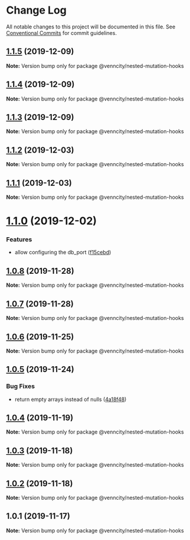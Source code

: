 # Change Log

All notable changes to this project will be documented in this file.
See [Conventional Commits](https://conventionalcommits.org) for commit guidelines.

## [1.1.5](https://github.com/venn-city/graphql-clou/compare/@venncity/nested-mutation-hooks@1.1.4...@venncity/nested-mutation-hooks@1.1.5) (2019-12-09)

**Note:** Version bump only for package @venncity/nested-mutation-hooks





## [1.1.4](https://github.com/venn-city/graphql-clou/compare/@venncity/nested-mutation-hooks@1.1.3...@venncity/nested-mutation-hooks@1.1.4) (2019-12-09)

**Note:** Version bump only for package @venncity/nested-mutation-hooks





## [1.1.3](https://github.com/venn-city/graphql-clou/compare/@venncity/nested-mutation-hooks@1.1.2...@venncity/nested-mutation-hooks@1.1.3) (2019-12-09)

**Note:** Version bump only for package @venncity/nested-mutation-hooks





## [1.1.2](https://github.com/venn-city/graphql-clou/compare/@venncity/nested-mutation-hooks@1.1.1...@venncity/nested-mutation-hooks@1.1.2) (2019-12-03)

**Note:** Version bump only for package @venncity/nested-mutation-hooks





## [1.1.1](https://github.com/venn-city/graphql-clou/compare/@venncity/nested-mutation-hooks@1.1.0...@venncity/nested-mutation-hooks@1.1.1) (2019-12-03)

**Note:** Version bump only for package @venncity/nested-mutation-hooks





# [1.1.0](https://github.com/venn-city/graphql-clou/compare/@venncity/nested-mutation-hooks@1.0.8...@venncity/nested-mutation-hooks@1.1.0) (2019-12-02)


### Features

* allow configuring the db_port ([f15cebd](https://github.com/venn-city/graphql-clou/commit/f15cebd047aa32aeab400a08c2ed82cff5b60b1c))





## [1.0.8](https://github.com/venn-city/graphql-clou/compare/@venncity/nested-mutation-hooks@1.0.7...@venncity/nested-mutation-hooks@1.0.8) (2019-11-28)

**Note:** Version bump only for package @venncity/nested-mutation-hooks





## [1.0.7](https://github.com/venn-city/graphql-clou/compare/@venncity/nested-mutation-hooks@1.0.6...@venncity/nested-mutation-hooks@1.0.7) (2019-11-28)

**Note:** Version bump only for package @venncity/nested-mutation-hooks





## [1.0.6](https://github.com/venn-city/graphql-clou/compare/@venncity/nested-mutation-hooks@1.0.5...@venncity/nested-mutation-hooks@1.0.6) (2019-11-25)

**Note:** Version bump only for package @venncity/nested-mutation-hooks





## [1.0.5](https://github.com/venn-city/graphql-clou/compare/@venncity/nested-mutation-hooks@1.0.4...@venncity/nested-mutation-hooks@1.0.5) (2019-11-24)


### Bug Fixes

* return empty arrays instead of nulls ([4a18f48](https://github.com/venn-city/graphql-clou/commit/4a18f48730fea6f2ecd8f96fe9f475ecff77f61a))





## [1.0.4](https://github.com/venn-city/graphql-clou/compare/@venncity/nested-mutation-hooks@1.0.3...@venncity/nested-mutation-hooks@1.0.4) (2019-11-19)

**Note:** Version bump only for package @venncity/nested-mutation-hooks





## [1.0.3](https://github.com/venn-city/graphql-clou/compare/@venncity/nested-mutation-hooks@1.0.2...@venncity/nested-mutation-hooks@1.0.3) (2019-11-18)

**Note:** Version bump only for package @venncity/nested-mutation-hooks





## [1.0.2](https://github.com/venn-city/graphql-clou/compare/@venncity/nested-mutation-hooks@1.0.1...@venncity/nested-mutation-hooks@1.0.2) (2019-11-18)

**Note:** Version bump only for package @venncity/nested-mutation-hooks





## 1.0.1 (2019-11-17)

**Note:** Version bump only for package @venncity/nested-mutation-hooks
